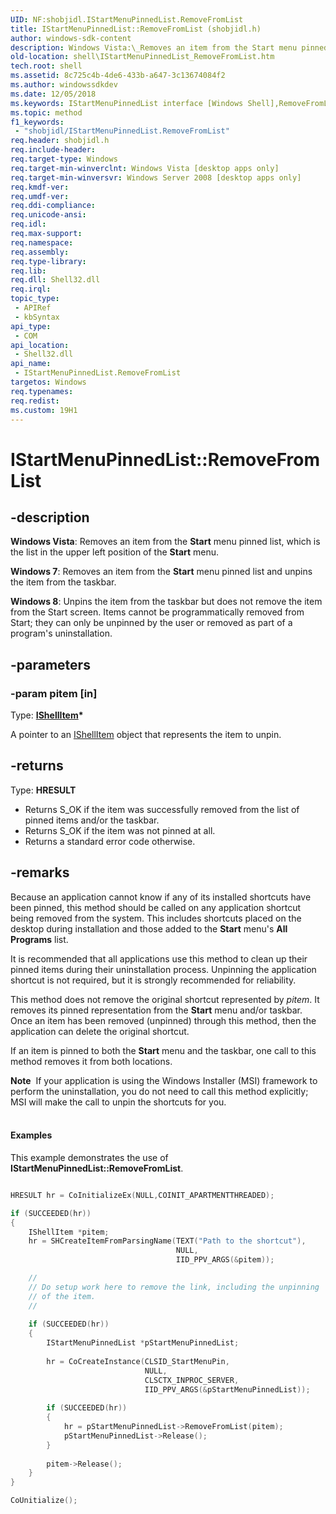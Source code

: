 ```yaml
---
UID: NF:shobjidl.IStartMenuPinnedList.RemoveFromList
title: IStartMenuPinnedList::RemoveFromList (shobjidl.h)
author: windows-sdk-content
description: Windows Vista:\_Removes an item from the Start menu pinned list, which is the list in the upper left position of the Start menu.
old-location: shell\IStartMenuPinnedList_RemoveFromList.htm
tech.root: shell
ms.assetid: 8c725c4b-4de6-433b-a647-3c13674084f2
ms.author: windowssdkdev
ms.date: 12/05/2018
ms.keywords: IStartMenuPinnedList interface [Windows Shell],RemoveFromList method, IStartMenuPinnedList.RemoveFromList, IStartMenuPinnedList::RemoveFromList, RemoveFromList, RemoveFromList method [Windows Shell], RemoveFromList method [Windows Shell],IStartMenuPinnedList interface, _shell_IStartMenuPinnedList_RemoveFromList, shell.IStartMenuPinnedList_RemoveFromList, shobjidl/IStartMenuPinnedList::RemoveFromList
ms.topic: method
f1_keywords: 
 - "shobjidl/IStartMenuPinnedList.RemoveFromList"
req.header: shobjidl.h
req.include-header: 
req.target-type: Windows
req.target-min-winverclnt: Windows Vista [desktop apps only]
req.target-min-winversvr: Windows Server 2008 [desktop apps only]
req.kmdf-ver: 
req.umdf-ver: 
req.ddi-compliance: 
req.unicode-ansi: 
req.idl: 
req.max-support: 
req.namespace: 
req.assembly: 
req.type-library: 
req.lib: 
req.dll: Shell32.dll
req.irql: 
topic_type:
 - APIRef
 - kbSyntax
api_type:
 - COM
api_location:
 - Shell32.dll
api_name:
 - IStartMenuPinnedList.RemoveFromList
targetos: Windows
req.typenames: 
req.redist: 
ms.custom: 19H1
---
```


# IStartMenuPinnedList::RemoveFromList


## -description


<b>Windows Vista</b>: Removes an item from the <b>Start</b> menu pinned list, which is the list in the upper left position of the <b>Start</b> menu.

<b>Windows 7</b>: Removes an item from the <b>Start</b> menu pinned list and unpins the item from the taskbar.

<b>Windows 8</b>: Unpins the item from the taskbar but does not remove the item from the Start screen. Items cannot be programmatically removed from Start; they can only be unpinned by the user or removed as part of a program's uninstallation.


## -parameters




### -param pitem [in]

Type: <b><a href="https://docs.microsoft.com/windows/desktop/api/shobjidl_core/nn-shobjidl_core-ishellitem">IShellItem</a>*</b>

A pointer to an <a href="https://docs.microsoft.com/windows/desktop/api/shobjidl_core/nn-shobjidl_core-ishellitem">IShellItem</a> object that represents the item to unpin.


## -returns



Type: <b>HRESULT</b>

<ul>
<li>Returns S_OK if the item was successfully removed from the list of pinned items and/or the taskbar.</li>
<li>Returns S_OK if the item was not pinned at all.</li>
<li>Returns a standard error code otherwise.</li>
</ul>



## -remarks



Because an application cannot know if any of its installed shortcuts have been pinned, this method should be called on any application shortcut being removed from the system. This includes shortcuts placed on the desktop during installation and those added to the <b>Start</b> menu's <b>All Programs</b> list.

It is recommended that all applications use this method to clean up their pinned items during their uninstallation process. Unpinning the application shortcut is not required, but it is strongly recommended for reliability.

This method does not remove the original shortcut represented by <i>pitem</i>. It removes its pinned representation from the <b>Start</b> menu and/or taskbar. Once an item has been removed (unpinned) through this method, then the application can delete the original shortcut.

If an item is pinned to both the <b>Start</b> menu and the taskbar, one call to this method removes it from both locations.

<div class="alert"><b>Note</b>  If your application is using the Windows Installer (MSI) framework to perform the uninstallation, you do not need to call this method explicitly; MSI will make the call to unpin the shortcuts for you.</div>
<div> </div>

#### Examples

This example demonstrates the use of <b>IStartMenuPinnedList::RemoveFromList</b>.


```cpp

HRESULT hr = CoInitializeEx(NULL,COINIT_APARTMENTTHREADED);

if (SUCCEEDED(hr))
{
    IShellItem *pitem;
    hr = SHCreateItemFromParsingName(TEXT("Path to the shortcut"), 
                                     NULL, 
                                     IID_PPV_ARGS(&pitem));     

    //
    // Do setup work here to remove the link, including the unpinning
    // of the item.
    //
        
    if (SUCCEEDED(hr))
    {
        IStartMenuPinnedList *pStartMenuPinnedList;
        
        hr = CoCreateInstance(CLSID_StartMenuPin, 
                              NULL, 
                              CLSCTX_INPROC_SERVER, 
                              IID_PPV_ARGS(&pStartMenuPinnedList));
        
        if (SUCCEEDED(hr))
        {
            hr = pStartMenuPinnedList->RemoveFromList(pitem);
            pStartMenuPinnedList->Release();
        }
        
        pitem->Release();
    }
}

CoUnitialize();
```




